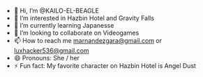 - 👋 Hi, I’m @KAILO-EL-BEAGLE
- 👀 I’m interested in Hazbin Hotel and Gravity Falls
- 🌱 I’m currently learning Japanesse
- 💞️ I’m looking to collaborate on Videogames
- 📫 How to reach me marnandezgara@gmail.com or luxhacker536@gmail.com
- 😄 Pronouns: She / her
- ⚡ Fun fact: My favorite character on Hazbin Hotel is Angel Dust

<!---
KAILO-EL-BEAGLE/KAILO-EL-BEAGLE is a ✨ special ✨ repository because its `README.md` (this file) appears on your GitHub profile.
You can click the Preview link to take a look at your changes.
--->
